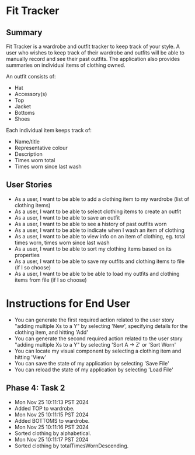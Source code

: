 # Fit Tracker

## Summary

Fit Tracker is a wardrobe and outfit tracker to keep track of your style.
A user who wishes to keep track of their wardrobe and outfits will be able to manually record and see their past outfits. The application also provides summaries on individual items of clothing owned.

An outfit consists of:
- Hat
- Accessory(s)
- Top
- Jacket
- Bottoms
- Shoes

Each individual item keeps track of:
- Name/title
- Representative colour
- Description
- Times worn total
- Times worn since last wash

## User Stories

- As a user, I want to be able to add a clothing item to my wardrobe (list of clothing items)
- As a user, I want to be able to select clothing items to create an outfit
- As a user, I want to be able to save an outfit
- As a user, I want to be able to see a history of past outfits worn
- As a user, I want to be able to indicate when I wash an item of clothing
- As a user, I want to be able to view info on an item of clothing, eg. total times worn, times worn since last wash
- As a user, I want to be able to sort my clothing items based on its properties
- As a user, I want to be able to save my outfits and clothing items to file (if I so choose)
- As a user, I want to be able to be able to load my outfits and clothing items from file (if I so choose)

# Instructions for End User

- You can generate the first required action related to the user story "adding multiple Xs to a Y" by selecting 'New', specifying details for the clothing item, and hitting 'Add'
- You can generate the second required action related to the user story "adding multiple Xs to a Y" by selecting 'Sort A -> Z' or 'Sort Worn'
- You can locate my visual component by selecting a clothing item and hitting 'View'
- You can save the state of my application by selecting 'Save File'
- You can reload the state of my application by selecting 'Load File'

## Phase 4: Task 2
- Mon Nov 25 10:11:13 PST 2024
- Added TOP to wardrobe.
- Mon Nov 25 10:11:15 PST 2024
- Added BOTTOMS to wardrobe.
- Mon Nov 25 10:11:16 PST 2024
- Sorted clothing by alphabetical.
- Mon Nov 25 10:11:17 PST 2024
- Sorted clothing by totalTimesWornDescending.
